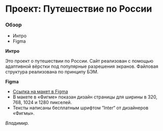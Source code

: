 # Проект: Путешествие по России

### Обзор
* Интро
* Figma

**Интро**

Это проект о путешествии по России.
Сайт реализован с помощью адаптивной вёрстки под популярные разрешения экранов.
Файловая структура реализована по принципу БЭМ.

**Figma**

* [Ссылка на макет в Figma](https://www.figma.com/file/5S2WSbEFL6awjVWJ0NWL8Q/Sprint-3_-Russia-_-desktop-mobile?node-id=28503%3A0)
* В макете в «Фигме» показан дизайн страницы для ширины в 320, 768, 1024 и 1280 пикселей. 
* Тексты написаны бесплатным шрифтом ”Inter“ от дизайнеров «Фигмы».

*Владимир.*


